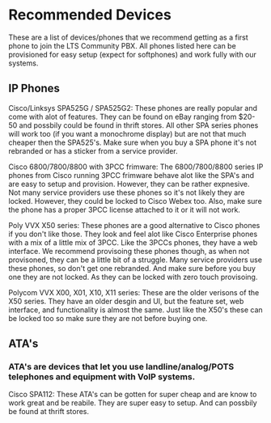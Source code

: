 # Recommended Devices

These are a list of devices/phones that we recommend getting as a first phone to join the LTS Community PBX. All phones listed here can be provisioned for easy setup (expect for softphones) and work fully with our systems.

## IP Phones

Cisco/Linksys SPA525G / SPA525G2: These phones are really popular and come with alot of features. They can be found on eBay ranging from $20-50 and possbily could be found in thrift stores. All other SPA series phones will work too (if you want a monochrome display) but are not that much cheaper then the SPA525's. Make sure when you buy a SPA phone it's not rebranded or has a sticker from a service provider.

Cisco 6800/7800/8800 with 3PCC frimware: The 6800/7800/8800 series IP phones from Cisco running 3PCC frimware behave alot like the SPA's and are easy to setup and provision. However, they can be rather expnesive. Not many service providers use these phones so it's not likely they are locked. However, they could be locked to Cisco Webex too. Also, make sure the phone has a proper 3PCC license attached to it or it will not work.

Poly VVX X50 series: These phones are a good alternative to Cisco phones if you don't like those. They look and feel alot like Cisco Enterprise phones with a mix of a little mix of 3PCC. Like the 3PCCs phones, they have a web interface. We recommend provisoing these phones though, as when not provisoned, they can be a little bit of a struggle. Many service providers use these phones, so don't get one rebranded. And make sure before you buy one they are not locked. As they can be locked with zero touch provisoing.

Polycom VVX X00, X01, X10, X11 series: These are the older verisons of the X50 series. They have an older desgin and UI, but the feature set, web interface, and functionality is almost the same. Just like the X50's these can be locked too so make sure they are not before buying one.

## ATA's

### ATA's are devices that let you use landline/analog/POTS telephones and equipment with VoIP systems.

Cisco SPA112: These ATA's can be gotten for super cheap and are know to work great and be reabile. They are super easy to setup. And can possbily be found at thrift stores.